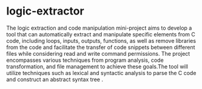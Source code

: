 # logic-extractor
The logic extraction and code manipulation mini-project aims to develop a tool that can automatically extract and manipulate specific elements from C code, including
loops, inputs, outputs, functions, as well as remove libraries from the code and facilitate the transfer of code snippets between different files while considering read and write command permissions. The project encompasses various techniques from program analysis, code transformation, and file management to achieve these goals.The tool will utilize techniques such as lexical and syntactic analysis to parse the C code
and construct an abstract syntax tree .

